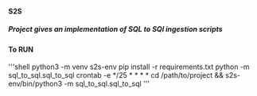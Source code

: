 #### S2S

##### Project gives an implementation of SQL to SQl ingestion scripts


#### To RUN
'''shell
python3 -m venv s2s-env
pip install -r requirements.txt
python -m sql_to_sql.sql_to_sql
crontab -e
    */25 * * * * cd /path/to/project && s2s-env/bin/python3 -m sql_to_sql.sql_to_sql
'''